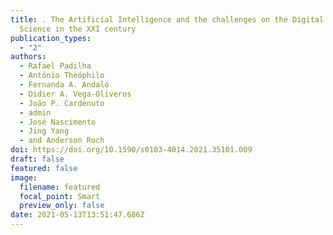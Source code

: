 ```yaml
---
title: . The Artificial Intelligence and the challenges on the Digital Forensics
  Science in the XXI century
publication_types:
  - "2"
authors:
  - Rafael Padilha
  - Antônio Theóphilo
  - Fernanda A. Andaló
  - Didier A. Vega-Oliveros
  - João P. Cardenuto
  - admin
  - José Nascimento
  - Jing Yang
  - and Anderson Roch
doi: https://doi.org/10.1590/s0103-4014.2021.35101.009
draft: false
featured: false
image:
  filename: featured
  focal_point: Smart
  preview_only: false
date: 2021-05-13T13:51:47.686Z
---
```

